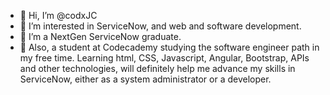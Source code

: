 - 👋 Hi, I’m @codxJC
- 👀 I’m interested in ServiceNow, and web and software development.
- 🥇 I’m a NextGen ServiceNow graduate.
- 🥇 Also, a student at Codecademy studying the software engineer path in my free time. Learning html, CSS, Javascript, Angular, Bootstrap, APIs and other technologies, will definitely help me advance my skills in ServiceNow, either as a system administrator or a developer.
<!---
codxJC/codxJC is a ✨ special ✨ repository because its `README.md` (this file) appears on your GitHub profile.
You can click the Preview link to take a look at your changes.
--->
